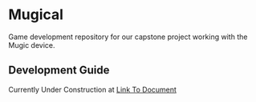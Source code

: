 # Mugical
Game development repository for our capstone project working with the Mugic device.
## Development Guide
Currently Under Construction at [Link To Document](https://docs.google.com/document/d/1lD9hSyNn1tkR5GuhM0IMP74-o44YZFDEm3rv_9FBp2c/edit)
